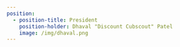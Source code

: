```yaml
---
position:
  - position-title: President
    position-holder: Dhaval "Discount Cubscout" Patel
    image: /img/dhaval.png
---
```

